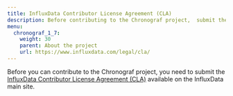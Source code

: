 ```yaml
---
title: InfluxData Contributor License Agreement (CLA)
description: Before contributing to the Chronograf project,  submit the InfluxData Contributor License Agreement.
menu:
  chronograf_1_7:
    weight: 30
    parent: About the project
    url: https://www.influxdata.com/legal/cla/
---
```


Before you can contribute to the Chronograf project, you need to submit the [InfluxData Contributor License Agreement (CLA)](https://www.influxdata.com/legal/cla/) available on the InfluxData main site.
